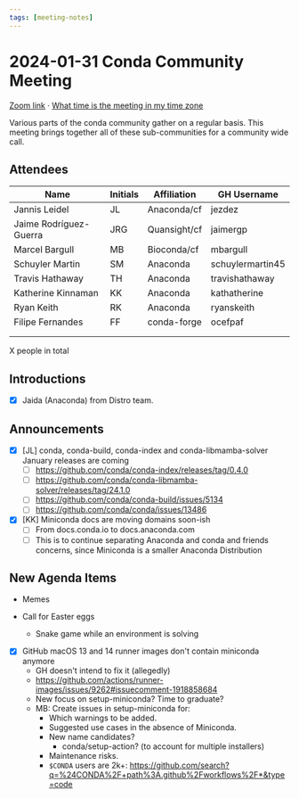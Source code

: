 ```yaml
---
tags: [meeting-notes]
---
```

# 2024-01-31 Conda Community Meeting 

[Zoom link](https://zoom.us/j/9138593505) · [What time is the meeting in my time zone](https://dateful.com/convert/utc?t=5pm)

Various parts of the conda community gather on a regular basis. This meeting brings together all of these sub-communities for a community wide call.

## Attendees

| Name                   | Initials | Affiliation  | GH Username      |
| ---------------------- | -------- | ------------ | ---------------- |
| Jannis Leidel          | JL       | Anaconda/cf  | jezdez           |
| Jaime Rodríguez-Guerra | JRG      | Quansight/cf | jaimergp         |
| Marcel Bargull         | MB       | Bioconda/cf  | mbargull         |
| Schuyler Martin        | SM       | Anaconda     | schuylermartin45 |
| Travis Hathaway        | TH       | Anaconda     | travishathaway   |
| Katherine Kinnaman     | KK       | Anaconda     | kathatherine     |
| Ryan Keith             | RK       | Anaconda     | ryanskeith       |
| Filipe Fernandes       | FF       | conda-forge  | ocefpaf          |
|                        |          |              |                  |
|                        |          |              |                  |

X people in total

## Introductions

- [x] Jaida (Anaconda) from Distro team.

## Announcements

- [x] [JL] conda, conda-build, conda-index and conda-libmamba-solver January releases are coming
    - [ ] https://github.com/conda/conda-index/releases/tag/0.4.0
    - [ ] https://github.com/conda/conda-libmamba-solver/releases/tag/24.1.0
    - [ ] https://github.com/conda/conda-build/issues/5134
    - [ ] https://github.com/conda/conda/issues/13486

- [x] [KK] Miniconda docs are moving domains soon-ish
    - [ ] From docs.conda.io to docs.anaconda.com
    - [ ] This is to continue separating Anaconda and conda and friends concerns, since Miniconda is a smaller Anaconda Distribution

## New Agenda Items

- Memes

- Call for Easter eggs
  - Snake game while an environment is solving

- [x] GitHub macOS 13 and 14 runner images don't contain miniconda anymore
    - GH doesn't intend to fix it (allegedly)
    - https://github.com/actions/runner-images/issues/9262#issuecomment-1918858684
    - New focus on setup-miniconda? Time to graduate?
    - MB: Create issues in setup-miniconda for:
      - Which warnings to be added.
      - Suggested use cases in the absence of Miniconda.
      - New name candidates?
          - conda/setup-action? (to account for multiple installers)
      - Maintenance risks.
      - `$CONDA` users are 2k+: https://github.com/search?q=%24CONDA%2F+path%3A.github%2Fworkflows%2F*&type=code
